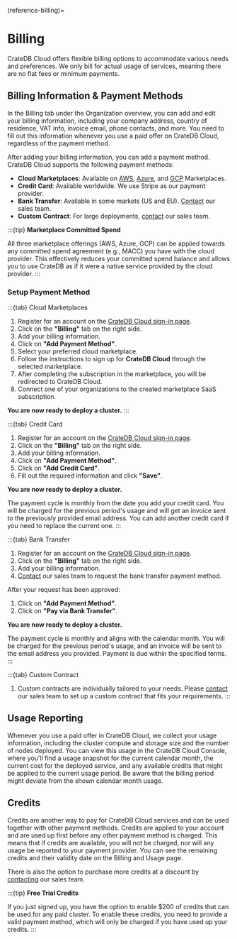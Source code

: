 (reference-billing)=
# Billing

CrateDB Cloud offers flexible billing options to accommodate various needs and
preferences. We only bill for actual usage of services, meaning there are no
flat fees or minimum payments.

## Billing Information & Payment Methods

In the Billing tab under the Organization overview, you can add and edit your
billing information, including your company address, country of residence, VAT
info, invoice email, phone contacts, and more. You need to fill out this
information whenever you use a paid offer on CrateDB Cloud, regardless of the
payment method.

After adding your billing information, you can add a payment method. CrateDB 
Cloud supports the following payment methods:

- **Cloud Marketplaces**: Available on [AWS](https://aws.amazon.com/marketplace/pp/prodview-l7rqf2xpeaubk),
  [Azure](https://azuremarketplace.microsoft.com/en-us/marketplace/apps/crate.cratedbcloud), 
  and [GCP](https://console.cloud.google.com/marketplace/product/cratedb-public/cratedb-gcp) Marketplaces.
- **Credit Card**: Available worldwide. We use Stripe as our payment provider.
- **Bank Transfer**: Available in some markets (US and EU). [Contact](https://cratedb.com/contact) our sales team.
- **Custom Contract**: For large deployments, [contact](https://cratedb.com/contact) our sales team.

:::{tip}
**Marketplace Committed Spend**

All three marketplace offerings (AWS, Azure, GCP) can be applied towards
any committed spend agreement (e.g., MACC) you have with the cloud provider.
This effectively reduces your committed spend balance and allows you to use
CrateDB as if it were a native service provided by the cloud provider.
:::

### Setup Payment Method

:::{tab} Cloud Marketplaces
<br>

1. Register for an account on the [CrateDB Cloud sign-in page](https://console.cratedb.cloud/).
2. Click on the **"Billing"** tab on the right side.
3. Add your billing information.
4. Click on **"Add Payment Method"**.
5. Select your preferred cloud marketplace.
6. Follow the instructions to sign up for **CrateDB Cloud** through the selected marketplace.
7. After completing the subscription in the marketplace, you will be redirected to CrateDB Cloud.
8. Connect one of your organizations to the created marketplace SaaS subscription.

**You are now ready to deploy a cluster.**
:::

:::{tab} Credit Card
<br>

1. Register for an account on the [CrateDB Cloud sign-in page](https://console.cratedb.cloud/).
2. Click on the **"Billing"** tab on the right side.
3. Add your billing information.
4. Click on **"Add Payment Method"**.
5. Click on **"Add Credit Card"**.
6. Fill out the required information and click **"Save"**.

**You are now ready to deploy a cluster.**

The payment cycle is monthly from the date you add your credit card. You will be
charged for the previous period's usage and will get an invoice sent to the 
previously provided email address. You can add another credit card if you need
to replace the current one.
:::

:::{tab} Bank Transfer
<br>

1. Register for an account on the [CrateDB Cloud sign-in page](https://console.cratedb.cloud/).
2. Click on the **"Billing"** tab on the right side.
3. Add your billing information.
4. [Contact](https://cratedb.com/contact) our sales team to request the bank transfer payment method.

After your request has been approved:

1. Click on **"Add Payment Method"**.
2. Click on **"Pay via Bank Transfer"**.

**You are now ready to deploy a cluster.**

The payment cycle is monthly and aligns with the calendar month. You will be charged
for the previous period's usage, and an invoice will be sent to the email address
you provided. Payment is due within the specified terms.
:::

:::{tab} Custom Contract
<br>

1. Custom contracts are individually tailored to your needs. Please 
[contact](https://cratedb.com/contact) our sales team to set up a custom contract
that fits your requirements.
:::


## Usage Reporting

Whenever you use a paid offer in CrateDB Cloud, we collect your usage
information, including the cluster compute and storage size and the number of
nodes deployed. You can view this usage in the CrateDB Cloud Console, where
you'll find a usage snapshot for the current calendar month, the current cost
for the deployed service, and any available credits that might be applied to
the current usage period. Be aware that the billing period might deviate from
the shown calendar month usage.


## Credits

Credits are another way to pay for CrateDB Cloud services and can be used together
with other payment methods. Credits are applied to your account and are used up
first before any other payment method is charged. This means that if credits are
available, you will not be charged, nor will any usage be reported to your
payment provider. You can see the remaining credits and their validity date on
the Billing and Usage page.

There is also the option to purchase more credits at a discount by
[contacting](https://cratedb.com/contact) our sales team. 

:::{tip}
**Free Trial Credits**

If you just signed up, you have the option to enable $200 of credits that can be
used for any paid cluster. To enable these credits, you need to provide a valid
payment method, which will only be charged if you have used up your credits.
:::
